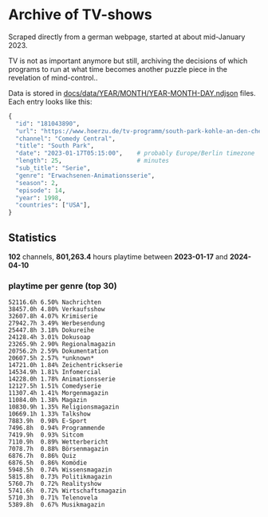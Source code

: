 # Archive of TV-shows

Scraped directly from a german webpage, started at about mid-January 2023.

TV is not as important anymore but still, archiving the decisions of which programs to run at what time
becomes another puzzle piece in the revelation of mind-control.. 

Data is stored in [docs/data/YEAR/MONTH/YEAR-MONTH-DAY.ndjson](docs/data/) files. 
Each entry looks like this:

```python
{
  "id": "181043890", 
  "url": "https://www.hoerzu.de/tv-programm/south-park-kohle-an-den-chefkoch/bid_181043890/", 
  "channel": "Comedy Central", 
  "title": "South Park", 
  "date": "2023-01-17T05:15:00",    # probably Europe/Berlin timezone 
  "length": 25,                     # minutes 
  "sub_title": "Serie", 
  "genre": "Erwachsenen-Animationsserie", 
  "season": 2, 
  "episode": 14, 
  "year": 1998, 
  "countries": ["USA"],
}
```

## Statistics

**102** channels, **801,263.4** hours playtime between **2023-01-17** and **2024-04-10**


### playtime per genre (top 30)

    52116.6h 6.50% Nachrichten
    38457.0h 4.80% Verkaufsshow
    32607.8h 4.07% Krimiserie
    27942.7h 3.49% Werbesendung
    25447.8h 3.18% Dokureihe
    24128.4h 3.01% Dokusoap
    23265.9h 2.90% Regionalmagazin
    20756.2h 2.59% Dokumentation
    20607.5h 2.57% *unknown*
    14721.0h 1.84% Zeichentrickserie
    14534.9h 1.81% Infomercial
    14228.0h 1.78% Animationsserie
    12127.5h 1.51% Comedyserie
    11307.4h 1.41% Morgenmagazin
    11084.0h 1.38% Magazin
    10830.9h 1.35% Religionsmagazin
    10669.1h 1.33% Talkshow
    7883.9h  0.98% E-Sport
    7496.8h  0.94% Programmende
    7419.9h  0.93% Sitcom
    7110.9h  0.89% Wetterbericht
    7078.7h  0.88% Börsenmagazin
    6876.7h  0.86% Quiz
    6876.5h  0.86% Komödie
    5948.5h  0.74% Wissensmagazin
    5815.8h  0.73% Politikmagazin
    5760.7h  0.72% Realityshow
    5741.6h  0.72% Wirtschaftsmagazin
    5710.3h  0.71% Telenovela
    5389.8h  0.67% Musikmagazin
